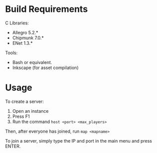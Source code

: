 Build Requirements
==================

C Libraries:

 - Allegro 5.2.*
 - Chipmunk 7.0.*
 - ENet 1.3.*

Tools:

 - Bash or equivalent.
 - Inkscape (for asset compilation)

Usage
=====

To create a server:

 1. Open an instance
 2. Press F1
 3. Run the command `host <port> <max_players>`

Then, after everyone has joined, run `map <mapname>`

To join a server, simply type the IP and port in the main menu and press ENTER.
